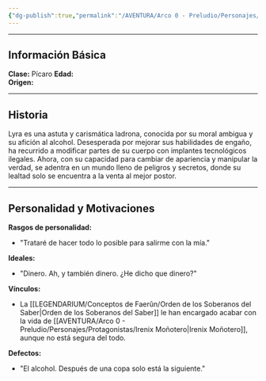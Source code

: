 ```yaml
---
{"dg-publish":true,"permalink":"/AVENTURA/Arco 0 - Preludio/Personajes/Protagonistas/Lyra/","tags":["protagonistas"],"noteIcon":""}
---
```


***
## Información Básica
**Clase:**  Pícaro
**Edad:**   
**Origen:**

***
## Historia

Lyra es una astuta y carismática ladrona, conocida por su moral ambigua y su afición al alcohol. Desesperada por mejorar sus habilidades de engaño, ha recurrido a modificar partes de su cuerpo con implantes tecnológicos ilegales. Ahora, con su capacidad para cambiar de apariencia y manipular la verdad, se adentra en un mundo lleno de peligros y secretos, donde su lealtad solo se encuentra a la venta al mejor postor.



***
## Personalidad y Motivaciones

**Rasgos de personalidad:**
- "Trataré de hacer todo lo posible para salirme con la mía."

**Ideales:**
 - "Dinero. Ah, y también dinero. ¿He dicho que dinero?"

**Vínculos:**
 - La [[LEGENDARIUM/Conceptos de Faerûn/Orden de los Soberanos del Saber\|Orden de los Soberanos del Saber]] le han encargado acabar con la vida de [[AVENTURA/Arco 0 - Preludio/Personajes/Protagonistas/Irenix Moñotero\|Irenix Moñotero]], aunque no está segura del todo.

**Defectos:**
 - "El alcohol. Después de una copa solo está la siguiente."


